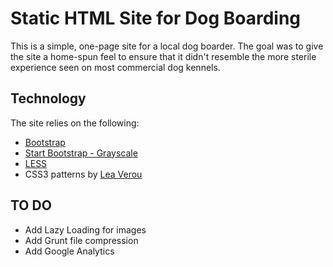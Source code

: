 # Static HTML Site for Dog Boarding

This is a simple, one-page site for a local dog boarder. The goal was to give the site a home-spun feel to ensure that it didn't resemble the more sterile experience seen on most commercial dog kennels.

## Technology

The site relies on the following:
* [Bootstrap](http://getbootstrap.com/)
* [Start Bootstrap - Grayscale](https://github.com/IronSummitMedia/startbootstrap-grayscale)
* [LESS](http://lesscss.org/)
* CSS3 patterns by [Lea Verou](http://lea.verou.me/css3patterns/)

## TO DO
* Add Lazy Loading for images
* Add Grunt file compression
* Add Google Analytics